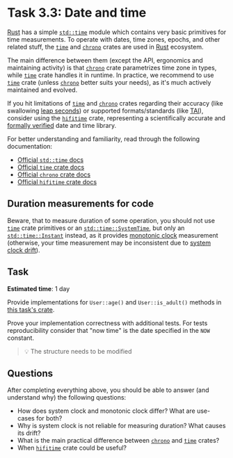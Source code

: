 Task 3.3: Date and time
=======================

[Rust] has a simple [`std::time`] module which contains very basic primitives for time measurements. To operate with dates, time zones, epochs, and other related stuff, the [`time`] and [`chrono`] crates are used in [Rust] ecosystem.

The main difference between them (except the API, ergonomics and maintaining activity) is that [`chrono`] crate parametrizes time zone in types, while [`time`] crate handles it in runtime. In practice, we recommend to use [`time`] crate (unless [`chrono`] better suits your needs), as it's much actively maintained and evolved.

If you hit limitations of [`time`] and [`chrono`] crates regarding their accuracy (like swallowing [leap seconds][3]) or supported formats/standards (like [TAI]), consider using the [`hifitime`] crate, representing a scientifically accurate and [formally verified][4] date and time library.

For better understanding and familiarity, read through the following documentation:
- [Official `std::time` docs][`std::time`]
- [Official `time` crate docs][`time`]
- [Official `chrono` crate docs][`chrono`]
- [Official `hifitime` crate docs][`hifitime`]




## Duration measurements for code

Beware, that to measure duration of some operation, you should not use [`time`] crate primitives or an [`std::time::SystemTime`], but only an [`std::time::Instant`] instead, as it provides [monotonic clock][1] measurement (otherwise, your time measurement may be inconsistent due to [system clock drift][2]).




## Task

__Estimated time__: 1 day




Provide implementations for `User::age()` and `User::is_adult()` methods in [this task's crate](src/main.rs).

Prove your implementation correctness with additional tests. For tests reproducibility consider that "now time" is the date specified in the `NOW` constant.

> 💡 The structure needs to be modified


## Questions

After completing everything above, you should be able to answer (and understand why) the following questions:
- How does system clock and monotonic clock differ? What are use-cases for both?
- Why is system clock is not reliable for measuring duration? What causes its drift?
- What is the main practical difference between [`chrono`] and [`time`] crates?
- When [`hifitime`] crate could be useful?




[`chrono`]: https://docs.rs/chrono
[`hifitime`]: https://docs.rs/hifitime
[`std::time`]: https://doc.rust-lang.org/std/time/index.html
[`std::time::Instant`]: https://doc.rust-lang.org/std/time/struct.Instant.html
[`std::time::SystemTime`]: https://doc.rust-lang.org/std/time/struct.SystemTime.html
[`time`]: https://docs.rs/time
[Rust]: https://www.rust-lang.org
[TAI]: https://en.wikipedia.org/wiki/International_Atomic_Time

[1]: https://stackoverflow.com/questions/3523442/difference-between-clock-realtime-and-clock-monotonic
[2]: https://en.wikipedia.org/wiki/Clock_drift
[3]: https://en.wikipedia.org/wiki/Leap_second
[4]: https://model-checking.github.io/kani-verifier-blog/2023/03/31/how-kani-helped-find-bugs-in-hifitime.html
